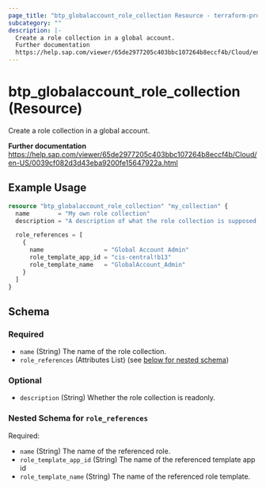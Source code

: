 ```yaml
---
page_title: "btp_globalaccount_role_collection Resource - terraform-provider-btp"
subcategory: ""
description: |-
  Create a role collection in a global account.
  Further documentation
  https://help.sap.com/viewer/65de2977205c403bbc107264b8eccf4b/Cloud/en-US/0039cf082d3d43eba9200fe15647922a.html
---
```


# btp_globalaccount_role_collection (Resource)

Create a role collection in a global account.

__Further documentation__
https://help.sap.com/viewer/65de2977205c403bbc107264b8eccf4b/Cloud/en-US/0039cf082d3d43eba9200fe15647922a.html

## Example Usage

```terraform
resource "btp_globalaccount_role_collection" "my_collection" {
  name        = "My own role collection"
  description = "A description of what the role collection is supposed to do."

  role_references = [
    {
      name                 = "Global Account Admin"
      role_template_app_id = "cis-central!b13"
      role_template_name   = "GlobalAccount_Admin"
    }
  ]
}
```

<!-- schema generated by tfplugindocs -->
## Schema

### Required

- `name` (String) The name of the role collection.
- `role_references` (Attributes List) (see [below for nested schema](#nestedatt--role_references))

### Optional

- `description` (String) Whether the role collection is readonly.

<a id="nestedatt--role_references"></a>
### Nested Schema for `role_references`

Required:

- `name` (String) The name of the referenced role.
- `role_template_app_id` (String) The name of the referenced template app id
- `role_template_name` (String) The name of the referenced role template.


